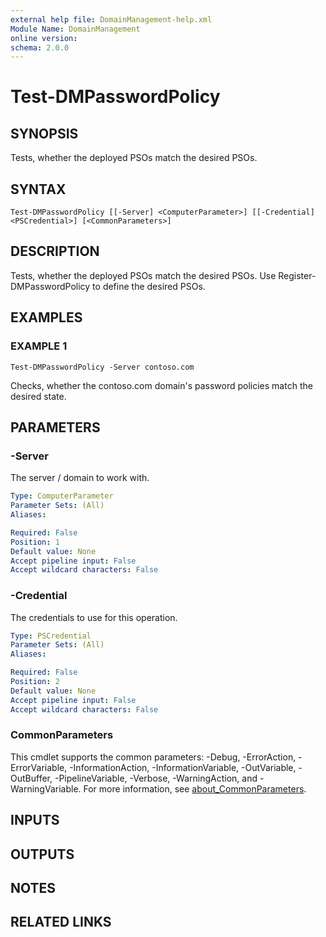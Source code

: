 ```yaml
---
external help file: DomainManagement-help.xml
Module Name: DomainManagement
online version:
schema: 2.0.0
---
```


# Test-DMPasswordPolicy

## SYNOPSIS
Tests, whether the deployed PSOs match the desired PSOs.

## SYNTAX

```
Test-DMPasswordPolicy [[-Server] <ComputerParameter>] [[-Credential] <PSCredential>] [<CommonParameters>]
```

## DESCRIPTION
Tests, whether the deployed PSOs match the desired PSOs.
Use Register-DMPasswordPolicy to define the desired PSOs.

## EXAMPLES

### EXAMPLE 1
```
Test-DMPasswordPolicy -Server contoso.com
```

Checks, whether the contoso.com domain's password policies match the desired state.

## PARAMETERS

### -Server
The server / domain to work with.

```yaml
Type: ComputerParameter
Parameter Sets: (All)
Aliases:

Required: False
Position: 1
Default value: None
Accept pipeline input: False
Accept wildcard characters: False
```

### -Credential
The credentials to use for this operation.

```yaml
Type: PSCredential
Parameter Sets: (All)
Aliases:

Required: False
Position: 2
Default value: None
Accept pipeline input: False
Accept wildcard characters: False
```

### CommonParameters
This cmdlet supports the common parameters: -Debug, -ErrorAction, -ErrorVariable, -InformationAction, -InformationVariable, -OutVariable, -OutBuffer, -PipelineVariable, -Verbose, -WarningAction, and -WarningVariable. For more information, see [about_CommonParameters](http://go.microsoft.com/fwlink/?LinkID=113216).

## INPUTS

## OUTPUTS

## NOTES

## RELATED LINKS
